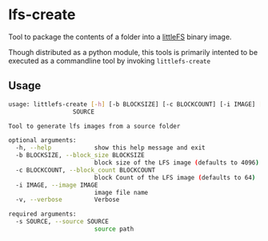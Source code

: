 # lfs-create

Tool to package the contents of a folder into a [littleFS](https://github.com/littlefs-project/littlefs) binary image.

Though distributed as a python module, this tools is primarily intented to be executed as a commandline tool by invoking `littlefs-create`

## Usage

```bash
usage: littlefs-create [-h] [-b BLOCKSIZE] [-c BLOCKCOUNT] [-i IMAGE] [-v] -s
                  SOURCE

Tool to generate lfs images from a source folder

optional arguments:
  -h, --help            show this help message and exit
  -b BLOCKSIZE, --block_size BLOCKSIZE
                        block size of the LFS image (defaults to 4096)
  -c BLOCKCOUNT, --block_count BLOCKCOUNT
                        block Count of the LFS image (defaults to 64)
  -i IMAGE, --image IMAGE
                        image file name
  -v, --verbose         Verbose

required arguments:
  -s SOURCE, --source SOURCE
                        source path
```
